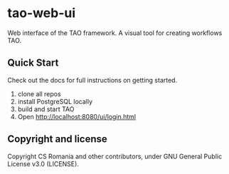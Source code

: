 # tao-web-ui

Web interface of the TAO framework. A visual tool for creating workflows TAO.

## Quick Start

Check out the docs for full instructions on getting started.

1. clone all repos
2. install PostgreSQL locally
2. build and start TAO
3. Open <http://localhost:8080/ui/login.html>

## Copyright and license

Copyright CS Romania and other contributors, under GNU General Public License v3.0 (LICENSE).

